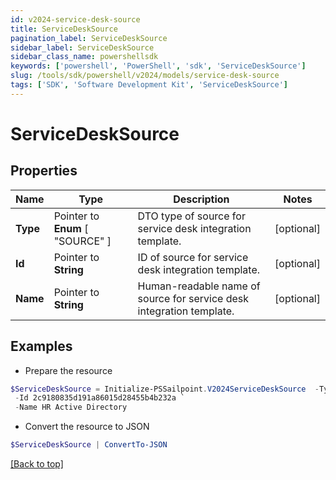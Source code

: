 ```yaml
---
id: v2024-service-desk-source
title: ServiceDeskSource
pagination_label: ServiceDeskSource
sidebar_label: ServiceDeskSource
sidebar_class_name: powershellsdk
keywords: ['powershell', 'PowerShell', 'sdk', 'ServiceDeskSource'] 
slug: /tools/sdk/powershell/v2024/models/service-desk-source
tags: ['SDK', 'Software Development Kit', 'ServiceDeskSource']
---
```



# ServiceDeskSource

## Properties

Name | Type | Description | Notes
------------ | ------------- | ------------- | -------------
**Type** |  Pointer to  **Enum** [  "SOURCE" ] | DTO type of source for service desk integration template. | [optional] 
**Id** |  Pointer to **String** | ID of source for service desk integration template. | [optional] 
**Name** |  Pointer to **String** | Human-readable name of source for service desk integration template. | [optional] 

## Examples

- Prepare the resource
```powershell
$ServiceDeskSource = Initialize-PSSailpoint.V2024ServiceDeskSource  -Type SOURCE `
 -Id 2c9180835d191a86015d28455b4b232a `
 -Name HR Active Directory
```

- Convert the resource to JSON
```powershell
$ServiceDeskSource | ConvertTo-JSON
```


[[Back to top]](#) 

